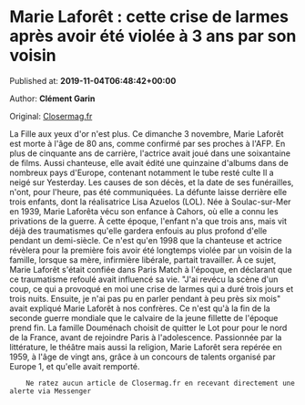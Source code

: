 
# Marie Laforêt : cette crise de larmes après avoir été violée à 3 ans par son voisin

Published at: **2019-11-04T06:48:42+00:00**

Author: **Clément Garin**

Original: [Closermag.fr](https://www.closermag.fr/people/marie-laforet-cette-crise-de-larmes-apres-avoir-ete-violee-a-3-ans-par-son-voisi-1043931)

La Fille aux yeux d'or n'est plus. Ce dimanche 3 novembre, Marie Laforêt est morte à l'âge de 80 ans, comme confirmé par ses proches à l'AFP. En plus de cinquante ans de carrière, l'actrice avait joué dans une soixantaine de films. Aussi chanteuse, elle avait édité une quinzaine d'albums dans de nombreux pays d'Europe, contenant notamment le tube resté culte Il a neigé sur Yesterday. Les causes de son décès, et la date de ses funérailles, n'ont, pour l'heure, pas été communiquées. La défunte laisse derrière elle trois enfants, dont la réalisatrice Lisa Azuelos (LOL).
Née à Soulac-sur-Mer en 1939, Marie Laforêta vécu son enfance à Cahors, où elle a connu les privations de la guerre. À cette époque, l'enfant n'a que trois ans, mais vit déjà des traumatismes qu'elle gardera enfouis au plus profond d'elle pendant un demi-siècle. Ce n'est qu'en 1998 que la chanteuse et actrice révèlera pour la première fois avoir été longtemps violée par un voisin de la famille, lorsque sa mère, infirmière libérale, partait travailler. À ce sujet, Marie Laforêt s'était confiée dans Paris Match à l'époque, en déclarant que ce traumatisme refoulé avait influencé sa vie.
"J'ai revécu la scène d'un coup, ce qui a provoqué en moi une crise de larmes qui a duré trois jours et trois nuits. Ensuite, je n'ai pas pu en parler pendant à peu près six mois" avait expliqué Marie Laforêt à nos confrères. Ce n'est qu'à la fin de la seconde guerre mondiale que le calvaire de la jeune fillette de l'époque prend fin. La famille Douménach choisit de quitter le Lot pour pour le nord de la France, avant de rejoindre Paris à l'adolescence. Passionnée par la littérature, le théâtre mais aussi la religion, Marie Laforêt sera repérée en 1959, à l'âge de vingt ans, grâce à un concours de talents organisé par Europe 1, et qu'elle avait remporté.

        Ne ratez aucun article de Closermag.fr en recevant directement une alerte via Messenger
      
